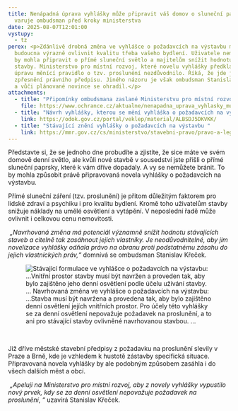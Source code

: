 ```yaml
---
title: Nenápadná úprava vyhlášky může připravit váš domov o sluneční paprsky,
  varuje ombudsman před kroky ministerstva
date: 2025-08-07T12:01:00
vystupy:
  - tz
perex: <p>Zdánlivě drobná změna ve vyhlášce o požadavcích na výstavbu může do
  budoucna výrazně ovlivnit kvalitu třeba vašeho bydlení. Uživatele nemovitosti
  by mohla připravit o přímé sluneční světlo a majitelům snížit hodnotu jejich
  stavby. Ministerstvo pro místní rozvoj, které novelu vyhlášky předkládá, navíc
  úpravu měnící pravidlo o tzv. proslunění nezdůvodnilo. Říká, že jde jen o
  zpřesnění právního předpisu. Jiného názoru je však ombudsman Stanislav Křeček
  a vůči plánované novince se ohradil.</p>
attachments:
  - title: "Připomínky ombudsmana zaslané Ministerstvu pro místní rozvoj "
    file: https://www.ochrance.cz/aktualne/nenapadna_uprava_vyhlasky_muze_pripravit_vas_domov_o_slunecni_paprsky_varuje_ombudsman_pred_kroky_ministerstva/35017-25_pripominky_vyhlaska_o_pozadavcich_na_vystavbu.pdf
  - title: "Návrh vyhlášky, kterou se mění vyhláška o požadavcích na výstavbu "
    link: https://odok.gov.cz/portal/veklep/material/ALBSDJ5DKVKK/
  - title: "Stávající znění vyhlášky o požadavcích na výstavbu "
    link: https://mmr.gov.cz/cs/ministerstvo/stavebni-pravo/pravo-a-legislativa/novy-stavebni-zakon/vyhlasky/navrh-vyhlasky-o-pozadavcich-na-vystavbu
---
```

<p>Představte si, že se jednoho dne probudíte a zjistíte, že sice máte ve svém domově denní světlo, ale kvůli nové stavbě v&nbsp;sousedství jste přišli o přímé sluneční paprsky, které k&nbsp;vám dříve dopadaly. A vy se nemůžete bránit. To by mohla způsobit právě připravovaná novela vyhlášky o požadavcích na výstavbu.</p>
<p>Přímé sluneční záření (tzv. proslunění) je přitom důležitým faktorem pro lidské zdraví a psychiku i pro kvalitu bydlení. Kromě toho uživatelům stavby snižuje náklady na umělé osvětlení a vytápění. V&nbsp;neposlední řadě může ovlivnit i celkovou cenu nemovitosti.</p>
<p>
<i>&nbsp;„Navrhovaná změna má potenciál významně snížit hodnotu stávajících staveb a citelně tak zasáhnout jejich vlastníky. Je neodůvodnitelné, aby jim novelizace vyhlášky odňala právo na obranu proti podstatnému zásahu do jejich vlastnických práv,“&nbsp;</i>domnívá se ombudsman Stanislav Křeček.&nbsp;</p>
<figure class="image">
<img src="https://www.ochrance.cz/aktualne/nenapadna_uprava_vyhlasky_muze_pripravit_vas_domov_o_slunecni_paprsky_varuje_ombudsman_pred_kroky_ministerstva/vyhlaska.jpg" alt="Stávající formulace ve vyhlášce o požadavcích na výstavbu: …Vnitřní prostor stavby musí být navržen a proveden tak, aby bylo zajištěno jeho denní osvětlení podle účelu užívání stavby. … Navrhovaná změna ve vyhlášce o požadavcích na výstavbu: …Stavba musí být navržena a provedena tak, aby bylo zajištěno denní osvětlení jejích vnitřních prostor. Pro účely této vyhlášky se za denní osvětlení nepovažuje požadavek na proslunění, a to ani pro stávající stavby ovlivněné navrhovanou stavbou. …"></figure>
<p>&nbsp;</p>
<p>Již dříve městské stavební předpisy z&nbsp;požadavku na proslunění slevily v Praze a Brně, kde je vzhledem k&nbsp;hustotě zástavby specifická situace. Připravovaná novela vyhlášky by ale podobným způsobem zasáhla i do všech dalších měst a obcí.&nbsp;</p>
<p>
<i>&nbsp;„Apeluji na Ministerstvo pro místní rozvoj, aby z&nbsp;novely vyhlášky vypustilo nový prvek, kdy se&nbsp;za denní osvětlení nepovažuje požadavek na proslunění</i>, 
<i>“</i> uzavírá Stanislav Křeček.</p>
